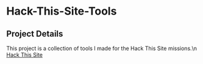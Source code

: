 # Hack-This-Site-Tools
## Project Details
This project is a collection of tools I made for the Hack This Site missions.\n
[Hack This Site](https://www.hackthissite.org)
